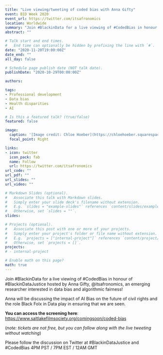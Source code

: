 ```yaml
---
title: "Live viewing/tweeting of coded bias with Anna Gifty"
event: BID Week 2020
event_url: https://twitter.com/itsafronomics
location: Worldwide
summary: "Join #BlackinData for a live viewing of #CodedBias in honour of #BlackinDataJustice hosted by Anna Gifty, [@itsafronomics](https://twitter.com/itsafronomics), an emerging researcher interested in data bias and algorithmic fairness!"
abstract: ""

# Talk start and end times.
#   End time can optionally be hidden by prefixing the line with `#`.
date: "2020-11-20T19:00:00Z"
date_end: ""
all_day: false

# Schedule page publish date (NOT talk date).
publishDate: "2020-10-29T00:00:00Z"

authors:

tags:
- Professional development
- Data bias
- Health disparities
- AI

# Is this a featured talk? (true/false)
featured: false

image:
  caption: '[Image credit: Chloe Hoeber](https://chloehoeber.squarespace.com/)'
  focal_point: Right

links:
- icon: twitter
  icon_pack: fab
  name: Follow
  url: https://twitter.com/itsafronomics
url_code: ""
url_pdf: ""
url_slides: ""
url_video: ""

# Markdown Slides (optional).
#   Associate this talk with Markdown slides.
#   Simply enter your slide deck's filename without extension.
#   E.g. `slides = "example-slides"` references `content/slides/example-slides.md`.
#   Otherwise, set `slides = ""`.
slides: 

# Projects (optional).
#   Associate this post with one or more of your projects.
#   Simply enter your project's folder or file name without extension.
#   E.g. `projects = ["internal-project"]` references `content/project/deep-learning/index.md`.
#   Otherwise, set `projects = []`.
projects:
# - internal-project

# Enable math on this page?
math: true
---
```


Join #BlackinData for a live viewing of #CodedBias in honour of #BlackinDataJustice hosted by Anna Gifty, @itsafronomics, an emerging researcher interested in data bias and algorithmic fairness!

Anna will be discussing the impact of AI Bias on the future of civil rights and the role Black Folx in Data play in ensuring that we are seen.

**You can access the screening here**: https://www.saltlakefilmsociety.org/comingsoon/coded-bias 

(_note: tickets are not free, but you can follow along with the live tweeting without watching_) 

Please follow the discussion on Twitter at #BlackinDataJustice and #CodedBias 4PM PST / 7PM EST / 12AM GMT 